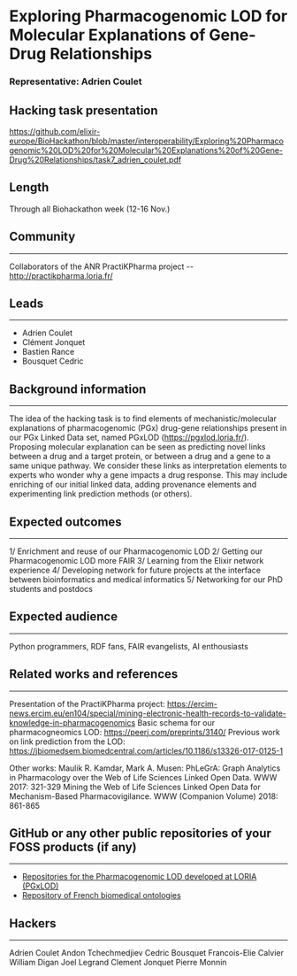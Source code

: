 # Exploring Pharmacogenomic LOD for Molecular Explanations of Gene-Drug Relationships

### Representative: Adrien Coulet

## Hacking task presentation
https://github.com/elixir-europe/BioHackathon/blob/master/interoperability/Exploring%20Pharmacogenomic%20LOD%20for%20Molecular%20Explanations%20of%20Gene-Drug%20Relationships/task7_adrien_coulet.pdf

## Length
Through all Biohackathon week (12-16 Nov.)

## Community
---

Collaborators of the ANR PractiKPharma project -- http://practikpharma.loria.fr/

## Leads
---
- Adrien Coulet
- Clément Jonquet
- Bastien Rance
- Bousquet Cedric 

## Background information
---
The idea of the hacking task is to find elements of mechanistic/molecular explanations of pharmacogenomic (PGx) drug-gene relationships present in our PGx Linked Data set, named PGxLOD (https://pgxlod.loria.fr/). 
Proposing molecular explanation can be seen as predicting novel links between a drug and a target protein, or between a drug and a gene to a same unique pathway. 
We consider these links as interpretation elements to experts who wonder why a gene impacts a drug response. 
This may include enriching of our initial linked data, adding provenance elements and experimenting link prediction methods (or others).

## Expected outcomes
---

1/ Enrichment and reuse of our Pharmacogenomic LOD
2/ Getting our Pharmacogenomic LOD more FAIR
3/ Learning from the Elixir network experience
4/ Developing network for future projects at the interface between bioinformatics and medical informatics
5/ Networking for our PhD students and postdocs

## Expected audience
---

Python programmers, RDF fans, FAIR evangelists, AI enthousiasts


## Related works and references
---

Presentation of the PractiKPharma project:
https://ercim-news.ercim.eu/en104/special/mining-electronic-health-records-to-validate-knowledge-in-pharmacogenomics
Basic schema for our pharmacogneomics LOD:
https://peerj.com/preprints/3140/
Previous work on link prediction from the LOD:
https://jbiomedsem.biomedcentral.com/articles/10.1186/s13326-017-0125-1

Other works: Maulik R. Kamdar, Mark A. Musen:
PhLeGrA: Graph Analytics in Pharmacology over the Web of Life Sciences Linked Open Data. WWW 2017: 321-329
Mining the Web of Life Sciences Linked Open Data for Mechanism-Based Pharmacovigilance. WWW (Companion Volume) 2018: 861-865

## GitHub or any other public repositories of your FOSS products (if any)
---

- [Repositories for the Pharmacogenomic LOD developed at LORIA (PGxLOD)](https://gitlab.inria.fr/pgxlod/)
- [Repository of French biomedical ontologies](http://bioportal.lirmm.fr/)

## Hackers
---

Adrien Coulet
Andon Tchechmedjiev
Cedric Bousquet
Francois-Elie Calvier
William Digan
Joel Legrand
Clement Jonquet
Pierre Monnin

